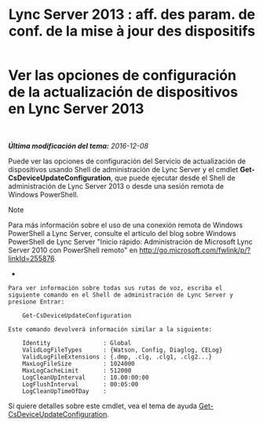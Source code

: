 ﻿---
title: "Lync Server 2013 : aff. des param. de conf. de la mise à jour des dispositifs"
TOCTitle: Ver las opciones de configuración de la actualización de dispositivos
ms:assetid: aa6a70a9-bd77-4606-b797-ea6a3bab9cf2
ms:mtpsurl: https://technet.microsoft.com/es-es/library/JJ994059(v=OCS.15)
ms:contentKeyID: 52061712
ms.date: 01/07/2017
mtps_version: v=OCS.15
ms.translationtype: HT
---

# Ver las opciones de configuración de la actualización de dispositivos en Lync Server 2013

 

_**Última modificación del tema:** 2016-12-08_

Puede ver las opciones de configuración del Servicio de actualización de dispositivos usando Shell de administración de Lync Server y el cmdlet **Get-CsDeviceUpdateConfiguration**, que puede ejecutar desde el Shell de administración de Lync Server 2013 o desde una sesión remota de Windows PowerShell.


> [!NOTE]
> Para más información sobre el uso de una conexión remota de Windows PowerShell a Lync Server, consulte el artículo del blog sobre Windows PowerShell de Lync Server "Inicio rápido: Administración de Microsoft Lync Server 2010 con PowerShell remoto" en <A href="http://go.microsoft.com/fwlink/p/?linkid=255876">http://go.microsoft.com/fwlink/p/?linkId=255876</A>.





  - 
    
    Para ver información sobre todas sus rutas de voz, escriba el siguiente comando en el Shell de administración de Lync Server y presione Entrar:
    
        Get-CsDeviceUpdateConfiguration
    
    Este comando devolverá información similar a la siguiente:
    
        Identity               : Global
        ValidLogFileTypes      : {Watson, Config, Diaglog, CELog}
        ValidLogFileExtensions : {.dmp, .clg, .clg1, .clg2...}
        MaxLogFileSize         : 1024000
        MaxLogCacheLimit       : 512000
        LogCleanUpInterval     : 10.00:00:00
        LogFlushInterval       : 00:05:00
        LogCleanUpTimeOfDay    :

Si quiere detalles sobre este cmdlet, vea el tema de ayuda [Get-CsDeviceUpdateConfiguration](https://docs.microsoft.com/en-us/powershell/module/skype/Get-CsDeviceUpdateConfiguration).

